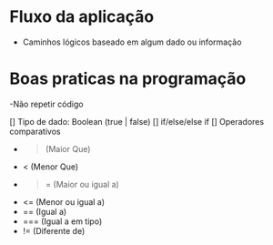 # Fluxo da aplicação

- Caminhos lógicos baseado em algum dado ou informação

# Boas praticas na programação

  -Não repetir código

[] Tipo de dado: Boolean (true | false)
[] if/else/else if
[] Operadores comparativos
  - > (Maior Que)
  - < (Menor Que)
  - >= (Maior ou igual a)
  - <= (Menor ou igual a)
  - == (Igual a)
  - === (Igual a em tipo)
  - != (Diferente de)
